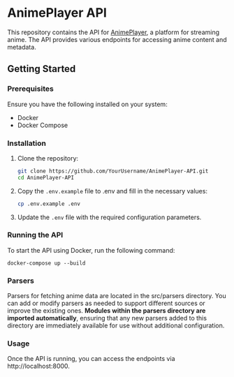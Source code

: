 # AnimePlayer API

This repository contains the API for [AnimePlayer](https://github.com/Semolik/AnimePlayer), a platform for streaming anime. The API provides various endpoints for accessing anime content and metadata.

## Getting Started

### Prerequisites

Ensure you have the following installed on your system:

-   Docker
-   Docker Compose

### Installation

1. Clone the repository:

    ```bash
    git clone https://github.com/YourUsername/AnimePlayer-API.git
    cd AnimePlayer-API
    ```

2. Copy the `.env.example` file to .env and fill in the necessary values:
    ```bash
    cp .env.example .env
    ```
3. Update the `.env` file with the required configuration parameters.

### Running the API

To start the API using Docker, run the following command:

    docker-compose up --build

### Parsers

Parsers for fetching anime data are located in the src/parsers directory. You can add or modify parsers as needed to support different sources or improve the existing ones. <b>Modules within the parsers directory are imported automatically</b>, ensuring that any new parsers added to this directory are immediately available for use without additional configuration.

### Usage

Once the API is running, you can access the endpoints via http://localhost:8000.
